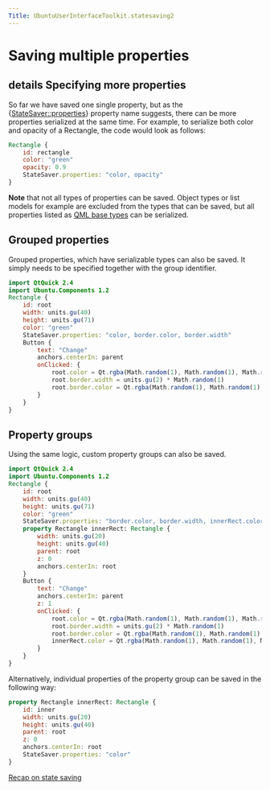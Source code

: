 ```yaml
---
Title: UbuntuUserInterfaceToolkit.statesaving2
---
```

        
Saving multiple properties
==========================

<span class="subtitle"></span>
details
Specifying more properties
--------------------------

So far we have saved one single property, but as the {[StateSaver::properties](../Ubuntu.Components.StateSaver.md#properties-prop)} property name suggests, there can be more properties serialized at the same time. For example, to serialize both color and opacity of a Rectangle, the code would look as follows:

``` qml
Rectangle {
    id: rectangle
    color: "green"
    opacity: 0.9
    StateSaver.properties: "color, opacity"
}
```

**Note** that not all types of properties can be saved. Object types or list models for example are excluded from the types that can be saved, but all properties listed as [QML base types](../../sdk-15.04.3/QtQml.qtqml-typesystem-basictypes.md) can be serialized.

<span id="grouped-properties"></span>
Grouped properties
------------------

Grouped properties, which have serializable types can also be saved. It simply needs to be specified together with the group identifier.

``` qml
import QtQuick 2.4
import Ubuntu.Components 1.2
Rectangle {
    id: root
    width: units.gu(40)
    height: units.gu(71)
    color: "green"
    StateSaver.properties: "color, border.color, border.width"
    Button {
        text: "Change"
        anchors.centerIn: parent
        onClicked: {
            root.color = Qt.rgba(Math.random(1), Math.random(1), Math.random(1), 1);
            root.border.width = units.gu(2) * Math.random(1)
            root.border.color = Qt.rgba(Math.random(1), Math.random(1), Math.random(1), 1);
        }
    }
}
```

<span id="property-groups"></span>
Property groups
---------------

Using the same logic, custom property groups can also be saved.

``` qml
import QtQuick 2.4
import Ubuntu.Components 1.2
Rectangle {
    id: root
    width: units.gu(40)
    height: units.gu(71)
    color: "green"
    StateSaver.properties: "border.color, border.width, innerRect.color"
    property Rectangle innerRect: Rectangle {
        width: units.gu(20)
        height: units.gu(40)
        parent: root
        z: 0
        anchors.centerIn: root
    }
    Button {
        text: "Change"
        anchors.centerIn: parent
        z: 1
        onClicked: {
            root.color = Qt.rgba(Math.random(1), Math.random(1), Math.random(1), 1);
            root.border.width = units.gu(2) * Math.random(1)
            root.border.color = Qt.rgba(Math.random(1), Math.random(1), Math.random(1), 1);
            innerRect.color = Qt.rgba(Math.random(1), Math.random(1), Math.random(1), 1);
        }
    }
}
```

Alternatively, individual properties of the property group can be saved in the following way:

``` qml
property Rectangle innerRect: Rectangle {
    id: inner
    width: units.gu(20)
    height: units.gu(40)
    parent: root
    z: 0
    anchors.centerIn: root
    StateSaver.properties: "color"
}
```

<a href="UbuntuUserInterfaceToolkit.statesaving3.md" class="nextPage">Recap on state saving</a>

